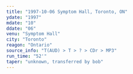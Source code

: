 ```yaml
---
title: "1997-10-06 Symptom Hall, Toronto, ON"
ydate: "1997"
mdate: "10"
ddate: "06"
venu: "Symptom Hall"
city: "Toronto"
reagon: "Ontario"
source_info: "T(AUD) > T > ? > CDr > MP3"
run_time: "52'"
taper: "unknown, transferred by bob"
---
```


